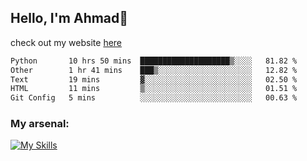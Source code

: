 
## Hello, I'm Ahmad👋

check out my website [here](https://ahmadalwi.com/)

<!--START_SECTION:waka-->

```txt
Python       10 hrs 50 mins  ████████████████████▒░░░░   81.82 %
Other        1 hr 41 mins    ███▒░░░░░░░░░░░░░░░░░░░░░   12.82 %
Text         19 mins         ▓░░░░░░░░░░░░░░░░░░░░░░░░   02.50 %
HTML         11 mins         ▒░░░░░░░░░░░░░░░░░░░░░░░░   01.51 %
Git Config   5 mins          ░░░░░░░░░░░░░░░░░░░░░░░░░   00.63 %
```

<!--END_SECTION:waka-->

### My arsenal:

[![My Skills](https://skillicons.dev/icons?i=js,ts,py,go,react,nextjs,svelte,nodejs,django,tailwind,html,css,sass,firebase,mongodb,postgres,mysql,redis,git,github,docker,vscode,figma,godot)](https://skillicons.dev)
